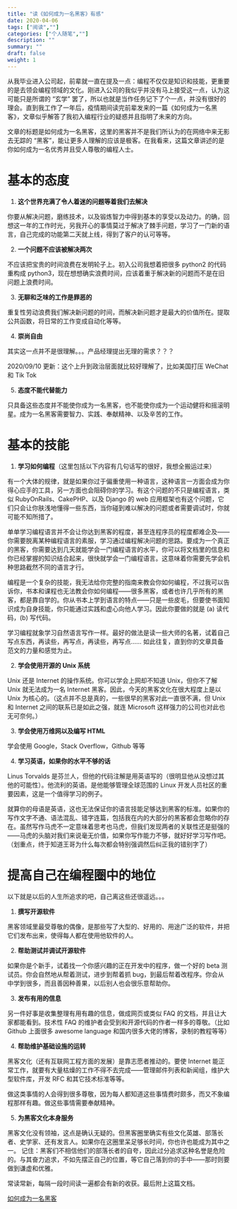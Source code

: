 ```yaml
---
title: "读《如何成为一名黑客》有感"
date: 2020-04-06
tags: ["阅读",""]
categories: ["个人随笔",""]
description: ""
summary: ""
draft: false
weight: 1
---
```


从我毕业进入公司起，前辈就一直在提及一点：编程不仅仅是知识和技能，更重要的是去领会编程领域的文化。刚进入公司的我似乎并没有马上接受这一点，认为这可能只是所谓的 “玄学” 罢了，所以也就是当作任务记下了个一点，并没有很好的理会。直到我工作了一年后，疫情期间读完前辈发来的一篇《如何成为一名黑客》，文章似乎解答了我初入编程行业的疑惑并且指明了未来的方向。

文章的标题是如何成为一名黑客，这里的黑客并不是我们所认为的在网络中来无影去无踪的 “黑客”，能让更多人理解的应该是极客。在我看来，这篇文章讲述的是你如何成为一名优秀并且受人尊敬的编程人士。

# 基本的态度

1. **这个世界充满了令人着迷的问题等着我们去解决**

  你要从解决问题，磨练技术，以及锻炼智力中得到基本的享受以及动力。的确，回想这一年的工作时光，另我开心的事情莫过于解决了棘手问题，学习了一门新的语言，自己完成的功能第二天就上线，得到了客户的认可等等。

2. **一个问题不应该被解决两次**

  不应该把宝贵的时间浪费在发明轮子上。初入公司我想着把很多 python2 的代码重构成 python3，现在想想确实浪费时间，应该着重于解决新的问题而不是在旧问题上浪费时间。

3. **无聊和乏味的工作是罪恶的**

  重复性劳动浪费我们解决新问题的时间，而解决新问题才是最大的价值所在。提取公共函数，将日常的工作变成自动化等等。

4. **崇尚自由**

  其实这一点并不是很理解。。。产品经理提出无理的需求？？？

  2020/09/10 更新：这个上升到政治层面就比较好理解了，比如美国打压 WeChat 和 Tik Tok 

5. **态度不能代替能力**

  只具备这些态度并不能使你成为一名黑客，也不能使你成为一个运动健将和摇滚明星。成为一名黑客需要智力、实践、奉献精神、以及辛苦的工作。

# 基本的技能

1. **学习如何编程**（这里包括以下内容有几句话写的很好，我想全搬运过来）

  有一个大体的规律，就是如果你过于偏重使用一种语言，这种语言一方面会成为你得心应手的工具，另一方面也会阻碍你的学习。有这个问题的不只是编程语言，类似 RubyOnRails、CakePHP、以及 Django 的 web 应用框架也有这个问题，它们只会让你肤浅地懂得一些东西，当你碰到难以解决的问题或者需要调试时，你就可能不知所措了。

  单单学习编程语言并不会让你达到黑客的程度，甚至连程序员的程度都难企及——你需要脱离某种编程语言的素服，学习通过编程解决问题的思路。要成为一个真正的黑客，你需要达到几天就能学会一门编程语言的水平，你可以将文档里的信息和你已经掌握的知识结合起来，很快就学会一门编程语言。这意味着你需要先学会机种思路截然不同的语言才行。

  编程是一个复杂的技能，我无法给你完整的指南来教会你如何编程，不过我可以告诉你，书本和课程也无法教会你如何编程——很多黑客，或者也许几乎所有的黑客，都是靠自学的。你从书本上学到语言的特点——只是一些皮毛，但要使书面知识成为自身技能，你只能通过实践和虚心向他人学习。因此你要做的就是 (a) 读代码，(b) 写代码。

  学习编程就象学习自然语言写作一样。最好的做法是读一些大师的名著，试着自己写点东西，再读些，再写点，再读些，再写点…… 如此往复，直到你的文章具备范文的力量和感觉为止。

2. **学会使用开源的 Unix 系统**

  Unix 还是 Internet 的操作系统。你可以学会上网却不知道 Unix，但你不了解 Unix 就无法成为一名 Internet 黑客。因此，今天的黑客文化在很大程度上是以 Unix 为核心的。（这点并不总是真的，一些很早的黑客对此一直很不满，但 Unix 和 Internet 之间的联系已是如此之强，就连 Microsoft 这样强力的公司也对此也无可奈何。）

3. **学会使用万维网以及编写 HTML**

  学会使用 Google，Stack Overflow，Github 等等

4. **学习英语，如果你的水平不够的话**

  Linus Torvalds 是芬兰人，但他的代码注解是用英语写的（很明显他从没想过其他的可能性）。他流利的英语。是他能够管理全球范围的 Linux 开发人员社区的重要因素，这是一个值得学习的例子。

  就算你的母语是英语，这也无法保证你的语言技能足够达到黑客的标准。如果你的写作文字不通、语法混乱、错字连篇，包括我在内的大部分的黑客都会忽略你的存在。虽然写作马虎不一定意味着思考也马虎，但我们发现两者的关联性还是挺强的——马虎的头脑对我们来说毫无价值，如果你写作能力不够，就好好学习写作吧。（划重点，终于知道王哥为什么每次都会特别强调然后纠正我的错别字了）

# 提高自己在编程圈中的地位

以下就是以后的人生所追求的吧，自己离这些还很遥远。。。

1. **撰写开源软件**

  黑客领域里最受尊敬的偶像，是那些写了大型的、好用的、用途广泛的软件，并把它们发布出来，使得每人都在使用他软件的人。

2. **帮助测试并调试开源软件**

  如果你是个新手，试着找一个你感兴趣的正在开发中的程序，做一个好的 beta 测试员。你会自然地从帮着测试，进步到帮着抓 bug，到最后帮着改程序。你会从中学到很多，而且善因种善果，以后别人也会很乐意帮助你。

3. **发布有用的信息**

  另一件好事是收集整理有用有趣的信息，做成网页或类似 FAQ 的文档，并且让大家都能看到。技术性 FAQ 的维护者会受到和开源代码的作者一样多的尊敬。（比如 Github 上面很多 awesome language 和国内很多大佬的博客，录制的教程等等）

4. **帮助维护基础设施的运转**

  黑客文化（还有互联网工程方面的发展）是靠志愿者推动的。要使 Internet 能正常工作，就要有大量枯燥的工作不得不去完成——管理邮件列表和新闻组，维护大型软件库，开发 RFC 和其它技术标准等等。

  做这类事情的人会得到很多尊敬，因为每人都知道这些事情费时颇多，而又不象编程那样有趣。做这些事情需要奉献精神。

5. **为黑客文化本身服务**

  黑客文化没有领袖，这点是确认无疑的。但黑客圈里确实有些文化英雄、部落长者、史学家、还有发言人。如果你在这圈里呆足够长时间，你也许也能成为其中之一。 记住：黑客们不相信他们的部落长者的自夸，因此过分追求这种名誉是危险的。与其奋力追求，不如先摆正自己的位置，等它自己落到你的手中——那时则要做到谦虚和优雅。

常读常新，每隔一段时间读一遍都会有新的收获。最后附上这篇文档。

[如何成为一名黑客](https://translations.readthedocs.io/en/latest/hacker_howto.html#id3)